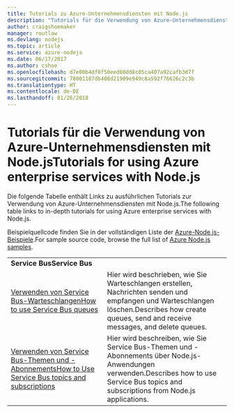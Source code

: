 ```yaml
---
title: Tutorials zu Azure-Unternehmensdiensten mit Node.js
description: "Tutorials für die Verwendung von Azure-Unternehmensdiensten mit Node.js."
author: craigshoemaker
manager: routlaw
ms.devlang: nodejs
ms.topic: article
ms.service: azure-nodejs
ms.date: 06/17/2017
ms.author: cshoe
ms.openlocfilehash: d7e00b4df0f50eed80dd8c05ca407a92cafb3d7f
ms.sourcegitcommit: 78001187db408d21909e949c8a592f76626c2c3b
ms.translationtype: HT
ms.contentlocale: de-DE
ms.lasthandoff: 01/26/2018
---
```

# <a name="tutorials-for-using-azure-enterprise-services-with-nodejs"></a><span data-ttu-id="911d5-103">Tutorials für die Verwendung von Azure-Unternehmensdiensten mit Node.js</span><span class="sxs-lookup"><span data-stu-id="911d5-103">Tutorials for using Azure enterprise services with Node.js</span></span>

<span data-ttu-id="911d5-104">Die folgende Tabelle enthält Links zu ausführlichen Tutorials zur Verwendung von Azure-Unternehmensdiensten mit Node.js.</span><span class="sxs-lookup"><span data-stu-id="911d5-104">The following table links to in-depth tutorials for using Azure enterprise services with Node.js.</span></span>

<span data-ttu-id="911d5-105">Beispielquellcode finden Sie in der vollständigen Liste der [Azure-Node.js-Beispiele](https://azure.microsoft.com/resources/samples/?term=nodejs).</span><span class="sxs-lookup"><span data-stu-id="911d5-105">For sample source code, browse the full list of [Azure Node.js samples](https://azure.microsoft.com/resources/samples/?term=nodejs).</span></span>

| | |
|---|---|
| <span data-ttu-id="911d5-106">**Service Bus**</span><span class="sxs-lookup"><span data-stu-id="911d5-106">**Service Bus**</span></span> ||
| [<span data-ttu-id="911d5-107">Verwenden von Service Bus-Warteschlangen</span><span class="sxs-lookup"><span data-stu-id="911d5-107">How to use Service Bus queues</span></span>](http://docs.microsoft.com/azure/service-bus-messaging/service-bus-nodejs-how-to-use-queues?toc=/azure/node/toc.json&bc=/azure/node/toc.json) | <span data-ttu-id="911d5-108">Hier wird beschrieben, wie Sie Warteschlangen erstellen, Nachrichten senden und empfangen und Warteschlangen löschen.</span><span class="sxs-lookup"><span data-stu-id="911d5-108">Describes how create queues, send and receive messages, and delete queues.</span></span> |
| [<span data-ttu-id="911d5-109">Verwenden von Service Bus-Themen und -Abonnements</span><span class="sxs-lookup"><span data-stu-id="911d5-109">How to Use Service Bus topics and subscriptions</span></span>](http://docs.microsoft.com/azure/service-bus-messaging/service-bus-nodejs-how-to-use-topics-subscriptions?toc=/azure/node/toc.json&bc=/azure/node/toc.json) | <span data-ttu-id="911d5-110">Hier wird beschreiben, wie Sie Service Bus-Themen und -Abonnements über Node.js-Anwendungen verwenden.</span><span class="sxs-lookup"><span data-stu-id="911d5-110">Describes how to use Service Bus topics and subscriptions from Node.js applications.</span></span> |
